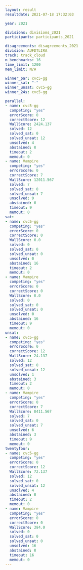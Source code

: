 ```yaml
---
layout: result
resultdate: 2021-07-18 17:32:03

year: 2021

divisions: divisions_2021
participants: participants_2021

disagreements: disagreements_2021
division: AUFDTLIRA
track: track_cloud
n_benchmarks: 16
time_limit: 1200
mem_limit: N/A

winner_par: cvc5-gg
winner_sat: "-"
winner_unsat: cvc5-gg
winner_24s: cvc5-gg

parallel:
- name: cvc5-gg
  competing: "yes"
  errorScore: 0
  correctScore: 12
  WallScore: 2424.137
  solved: 12
  solved_sat: 0
  solved_unsat: 12
  unsolved: 4
  abstained: 0
  timeout: 2
  memout: 0
- name: Vampire
  competing: "yes"
  errorScore: 0
  correctScore: 7
  WallScore: 12011.567
  solved: 7
  solved_sat: 0
  solved_unsat: 7
  unsolved: 9
  abstained: 0
  timeout: 9
  memout: 0
sat:
- name: cvc5-gg
  competing: "yes"
  errorScore: 0
  correctScore: 0
  WallScore: 0.0
  solved: 0
  solved_sat: 0
  solved_unsat: 0
  unsolved: 0
  abstained: 16
  timeout: 2
  memout: 0
- name: Vampire
  competing: "yes"
  errorScore: 0
  correctScore: 0
  WallScore: 0.0
  solved: 0
  solved_sat: 0
  solved_unsat: 0
  unsolved: 0
  abstained: 16
  timeout: 9
  memout: 0
unsat:
- name: cvc5-gg
  competing: "yes"
  errorScore: 0
  correctScore: 12
  WallScore: 24.137
  solved: 12
  solved_sat: 0
  solved_unsat: 12
  unsolved: 1
  abstained: 3
  timeout: 2
  memout: 0
- name: Vampire
  competing: "yes"
  errorScore: 0
  correctScore: 7
  WallScore: 8411.567
  solved: 7
  solved_sat: 0
  solved_unsat: 7
  unsolved: 6
  abstained: 3
  timeout: 9
  memout: 0
twentyfour:
- name: cvc5-gg
  competing: "yes"
  errorScore: 0
  correctScore: 12
  WallScore: 72.137
  solved: 12
  solved_sat: 0
  solved_unsat: 12
  unsolved: 4
  abstained: 0
  timeout: 2
  memout: 0
- name: Vampire
  competing: "yes"
  errorScore: 0
  correctScore: 0
  WallScore: 384.0
  solved: 0
  solved_sat: 0
  solved_unsat: 0
  unsolved: 16
  abstained: 0
  timeout: 16
  memout: 0
---
```

